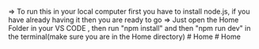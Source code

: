 => To run this in your local computer first you have to install node.js, if you have already having it then you are ready to go
=> Just open the Home Folder in your VS CODE , then run "npm install" and then "npm run dev" in the terminal(make sure you are in the Home directory)
#   H o m e  
 #   H o m e  
 
